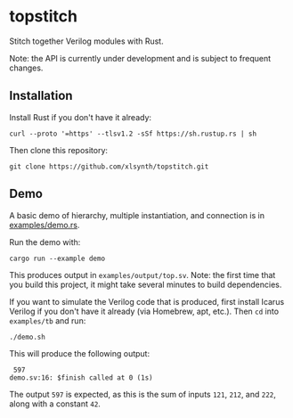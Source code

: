 # topstitch
Stitch together Verilog modules with Rust.

Note: the API is currently under development and is subject to frequent changes.

## Installation

Install Rust if you don't have it already:

```shell
curl --proto '=https' --tlsv1.2 -sSf https://sh.rustup.rs | sh
```

Then clone this repository:

```shell
git clone https://github.com/xlsynth/topstitch.git
```

## Demo

A basic demo of hierarchy, multiple instantiation, and connection is in [examples/demo.rs](examples/demo.rs).

Run the demo with:

```shell
cargo run --example demo
```

This produces output in `examples/output/top.sv`. Note: the first time that you build this project, it might take several minutes to build dependencies.

If you want to simulate the Verilog code that is produced, first install Icarus Verilog if you don't have it already (via Homebrew, apt, etc.). Then `cd` into `examples/tb` and run:

```shell
./demo.sh
```

This will produce the following output:
```shell
 597
demo.sv:16: $finish called at 0 (1s)
```

The output `597` is expected, as this is the sum of inputs `121`, `212`, and `222`, along with a constant `42`.
